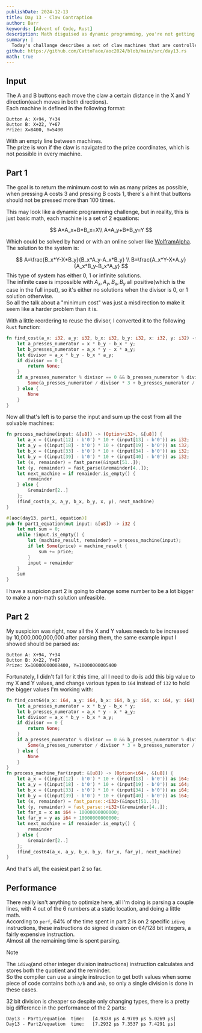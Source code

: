 ```yaml
---
publishDate: 2024-12-13
title: Day 13 - Claw Contraption
author: Barr
keywords: [Advent of Code, Rust]
description: Math disguised as dynamic programming, you're not getting me this time AoC.
summary: |
  Today's challange describes a set of claw machines that are controlled by 2 buttons, and the goal is to win as many prizes as possible with as little money as possible.
github: https://github.com/CattoFace/aoc2024/blob/main/src/day13.rs
math: true
---
```

## Input
The A and B buttons each move the claw a certain distance in the X and Y direction(each moves in both directions).  
Each machine is defined in the following format:
```
Button A: X+94, Y+34
Button B: X+22, Y+67
Prize: X=8400, Y=5400
```
With an empty line between machines.  
The prize is won if the claw is navigated to the prize coordinates, which is not possible in every machine.

## Part 1
The goal is to return the minimum cost to win as many prizes as possible, when pressing A costs 3 and pressing B costs 1, there's a hint that buttons should not be pressed more than 100 times.

This may look like a dynamic programming challenge, but in reality, this is just basic math, each machine is a set of 2 equations:

$$
A*A_x+B*B_x=X\\
A*A_y+B*B_y=Y
$$

Which could be solved by hand or with an online solver like [WolframAlpha](https://www.wolframalpha.com/input?i=x1*A%2Bx2*B%3DX%2Cy1*A%2By2*B%3DY%2C+solve+for+A%2CB).  
The solution to the system is:

$$
A=\frac{B_x*Y-X*B_y}{B_x*A_y-A_x*B_y} \\
B=\frac{A_x*Y-X*A_y}{A_x*B_y-B_x*A_y}
$$
This type of system has either 0, 1 or infinite solutions.  
The infinite case is impossible with $A_x,A_y,B_x,B_y$ all positive(which is the case in the full input), so it's either no solutions when the divisor is 0, or 1 solution otherwise.  
So all the talk about a "minimum cost" was just a misdirection to make it seem like a harder problem than it is.  

With a little reordering to reuse the divisor, I converted it to the following `Rust` function:
```rust
fn find_cost(a_x: i32, a_y: i32, b_x: i32, b_y: i32, x: i32, y: i32) -> Option<i32> {
    let a_presses_numerator = x * b_y - b_x * y;
    let b_presses_numerator = a_x * y - x * a_y;
    let divisor = a_x * b_y - b_x * a_y;
    if divisor == 0 {
        return None;
    }
    if a_presses_numerator % divisor == 0 && b_presses_numerator % divisor == 0 {
        Some(a_presses_numerator / divisor * 3 + b_presses_numerator / divisor)
    } else {
        None
    }
}
```
Now all that's left is to parse the input and sum up the cost from all the solvable machines:
```rust
fn process_machine(input: &[u8]) -> (Option<i32>, &[u8]) {
    let a_x = ((input[12] - b'0') * 10 + (input[13] - b'0')) as i32;
    let a_y = ((input[18] - b'0') * 10 + (input[19] - b'0')) as i32;
    let b_x = ((input[33] - b'0') * 10 + (input[34] - b'0')) as i32;
    let b_y = ((input[39] - b'0') * 10 + (input[40] - b'0')) as i32;
    let (x, remainder) = fast_parse(&input[51..]);
    let (y, remainder) = fast_parse(&remainder[4..]);
    let next_machine = if remainder.is_empty() {
        remainder
    } else {
        &remainder[2..]
    };
    (find_cost(a_x, a_y, b_x, b_y, x, y), next_machine)
}

#[aoc(day13, part1, equation)]
pub fn part1_equation(mut input: &[u8]) -> i32 {
    let mut sum = 0;
    while !input.is_empty() {
        let (machine_result, remainder) = process_machine(input);
        if let Some(price) = machine_result {
            sum += price;
        }
        input = remainder
    }
    sum
}
```
I have a suspicion part 2 is going to change some number to be a lot bigger to make a non-math solution unfeasible.

## Part 2
My suspicion was right, now all the X and Y values needs to be increased by 10,000,000,000,000 after parsing them, the same example input I showed should be parsed as:
```
Button A: X+94, Y+34
Button B: X+22, Y+67
Prize: X=10000000008400, Y=10000000005400
```
Fortunately, I didn't fall for it this time, all I need to do is add this big value to my X and Y values, and change various types to `i64` instead of `i32` to hold the bigger values I'm working with:
```rust {hl_lines=[1,"14-22",28]}
fn find_cost64(a_x: i64, a_y: i64, b_x: i64, b_y: i64, x: i64, y: i64) -> Option<i64> {
    let a_presses_numerator = x * b_y - b_x * y;
    let b_presses_numerator = a_x * y - x * a_y;
    let divisor = a_x * b_y - b_x * a_y;
    if divisor == 0 {
        return None;
    }
    if a_presses_numerator % divisor == 0 && b_presses_numerator % divisor == 0 {
        Some(a_presses_numerator / divisor * 3 + b_presses_numerator / divisor)
    } else {
        None
    }
}
fn process_machine_far(input: &[u8]) -> (Option<i64>, &[u8]) {
    let a_x = ((input[12] - b'0') * 10 + (input[13] - b'0')) as i64;
    let a_y = ((input[18] - b'0') * 10 + (input[19] - b'0')) as i64;
    let b_x = ((input[33] - b'0') * 10 + (input[34] - b'0')) as i64;
    let b_y = ((input[39] - b'0') * 10 + (input[40] - b'0')) as i64;
    let (x, remainder) = fast_parse::<i32>(&input[51..]);
    let (y, remainder) = fast_parse::<i32>(&remainder[4..]);
    let far_x = x as i64 + 10000000000000;
    let far_y = y as i64 + 10000000000000;
    let next_machine = if remainder.is_empty() {
        remainder
    } else {
        &remainder[2..]
    };
    (find_cost64(a_x, a_y, b_x, b_y, far_x, far_y), next_machine)
}
```
And that's all, the easiest part 2 so far.

## Performance
There really isn't anything to optimize here, all I'm doing is parsing a couple lines, with 4 out of the 6 numbers at a static location, and doing a little math.  
According to `perf`, 64% of the time spent in part 2 is on 2 specific `idivq` instructions, these instructions do signed division on 64/128 bit integers, a fairly expensive instruction.  
Almost all the remaining time is spent parsing.  

> [!NOTE]
> The `idivq`(and other integer division instructions) instruction calculates and stores both the quotient and the reminder.  
> So the compiler can use a single instruction to get both values when some piece of code contains both `a/b` and `a%b`, so only a single division is done in these cases.

32 bit division is cheaper so despite only changing types, there is a pretty big difference in the performance of the 2 parts:
```
Day13 - Part1/equation  time:   [4.9378 µs 4.9709 µs 5.0269 µs]
Day13 - Part2/equation  time:   [7.2932 µs 7.3537 µs 7.4291 µs]
```
